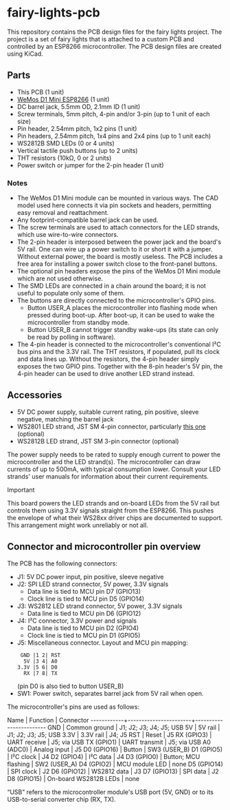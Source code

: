 # fairy-lights-pcb

This repository contains the PCB design files for the fairy lights project.
The project is a set of fairy lights that is attached to a custom PCB and controlled by an ESP8266 microcontroller.
The PCB design files are created using KiCad.

## Parts

- This PCB (1 unit)
- [WeMos D1 Mini ESP8266](https://www.wemos.cc/en/latest/d1/d1_mini.html) (1 unit)
- DC barrel jack, 5.5mm OD, 2.1mm ID (1 unit)
- Screw terminals, 5mm pitch, 4-pin and/or 3-pin (up to 1 unit of each size)
- Pin header, 2.54mm pitch, 1x2 pins (1 unit)
- Pin headers, 2.54mm pitch, 1x4 pins and 2x4 pins (up to 1 unit each)
- WS2812B SMD LEDs (0 or 4 units)
- Vertical tactile push buttons (up to 2 units)
- THT resistors (10kΩ, 0 or 2 units)
- Power switch or jumper for the 2-pin header (1 unit)

### Notes

- The WeMos D1 Mini module can be mounted in various ways.
  The CAD model used here connects it via pin sockets and headers, permitting easy removal and reattachment.
- Any footprint-compatible barrel jack can be used.
- The screw terminals are used to attach connectors for the LED strands, which use wire-to-wire connectors.
- The 2-pin header is interposed between the power jack and the board's 5V rail.
  One can wire up a power switch to it or short it with a jumper.
  Without external power, the board is mostly useless.
  The PCB includes a free area for installing a power switch close to the front-panel buttons.
- The optional pin headers expose the pins of the WeMos D1 Mini module which are not used otherwise.
- The SMD LEDs are connected in a chain around the board; it is not useful to populate only some of them.
- The buttons are directly connected to the microcontroller's GPIO pins.
  - Button USER_A places the microcontroller into flashing mode when pressed during boot-up.
    After boot-up, it can be used to wake the microcontroller from standby mode.
  - Button USER_B cannot trigger standby wake-ups (its state can only be read by polling in software).
- The 4-pin header is connected to the microcontroller's conventional I²C bus pins and the 3.3V rail.
  The THT resistors, if populated, pull its clock and data lines up.
  Without the resistors, the 4-pin header simply exposes the two GPIO pins.
  Together with the 8-pin header's 5V pin, the 4-pin header can be used to drive another LED strand instead.

## Accessories

- 5V DC power supply, suitable current rating, pin positive, sleeve negative, matching the barrel jack
- WS2801 LED strand, JST SM 4-pin connector, particularly [this one](https://www.adafruit.com/product/322) (optional)
- WS2812B LED strand, JST SM 3-pin connector (optional)

The power supply needs to be rated to supply enough current to power the microcontroller and the LED strand(s).
The microcontroller can draw currents of up to 500mA, with typical consumption lower.
Consult your LED strands' user manuals for information about their current requirements.

> [!IMPORTANT]
> This board powers the LED strands and on-board LEDs from the 5V rail but controls them using 3.3V signals straight from the ESP8266.
> This pushes the envelope of what their WS28xx driver chips are documented to support.
> This arrangement might work unreliably or not all.

## Connector and microcontroller pin overview

The PCB has the following connectors:

- J1: 5V DC power input, pin positive, sleeve negative
- J2: SPI LED strand connector, 5V power, 3.3V signals
  - Data line is tied to MCU pin D7 (GPIO13)
  - Clock line is tied to MCU pin D5 (GPIO14)
- J3: WS2812 LED strand connector, 5V power, 3.3V signals
  - Data line is tied to MCU pin D6 (GPIO12)
- J4: I²C connector, 3.3V power and signals
  - Data line is tied to MCU pin D2 (GPIO4)
  - Clock line is tied to MCU pin D1 (GPIO5)
- J5: Miscellaneous connector. Layout and MCU pin mapping:
  ```
   GND |1 2| RST
    5V |3 4| A0
  3.3V |5 6| D0
    RX |7 8| TX
  ```
  (pin D0 is also tied to button USER_B)
- SW1: Power switch, separates barrel jack from 5V rail when open.

The microcontroller's pins are used as follows:

Name        | Function              | Connector
------------+-----------------------+------------------------
GND         | Common ground         | J1; J2; J3; J4; J5; USB
5V          | 5V rail               | J1; J2; J3; J5; USB
3.3V        | 3.3V rail             | J4; J5
RST         | Reset                 | J5
RX (GPIO3)  | UART receive          | J5; via USB
TX (GPIO1)  | UART transmit         | J5; via USB
A0 (ADC0)   | Analog input          | J5
D0 (GPIO16) | Button                | SW3 (USER_B)
D1 (GPIO5)  | I²C clock             | J4
D2 (GPIO4)  | I²C data              | J4
D3 (GPIO0)  | Button; MCU flashing  | SW2 (USER_A)
D4 (GPIO2)  | MCU module LED        | none
D5 (GPIO14) | SPI clock             | J2
D6 (GPIO12) | WS2812 data           | J3
D7 (GPIO13) | SPI data              | J2
D8 (GPIO15) | On-board WS2812B LEDs | none

“USB” refers to the microcontroller module's USB port (5V, GND) or to its USB-to-serial converter chip (RX, TX).

